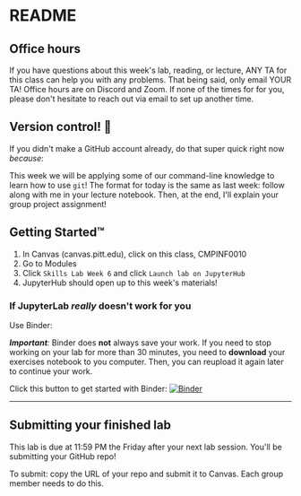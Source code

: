 # README

## Office hours

If you have questions about this week's lab, reading, or lecture, ANY TA for this class can help you with any problems. That being said, only email YOUR TA! Office hours are on Discord and Zoom. If none of the times for for you, please don't hesitate to reach out via email to set up another time.

## Version control! :tada:

If you didn't make a GitHub account already, do that super quick right now _because_:

This week we will be applying some of our command-line knowledge to learn how to use `git`! The format for today is the same as last week: follow along with me in your lecture notebook. Then, at the end, I'll explain your group project assignment!

## Getting Started™

1. In Canvas (canvas.pitt.edu), click on this class, CMPINF0010
2. Go to Modules
5. Click `Skills Lab Week 6` and click `Launch lab on JupyterHub`
6. JupyterHub should open up to this week's materials!

### If JupyterLab _really_ doesn't work for you

Use Binder:

_**Important**:_ Binder does **not** always save your work. If you need to stop working on your lab for more than 30 minutes, you need to **download** your exercises notebook to you computer. Then, you can reupload it again later to continue your work.

Click this button to get started with Binder:
[![Binder](https://mybinder.org/badge_logo.svg)](https://mybinder.org/v2/gh/pitt-sci-cmpinf0010/week-6/master?urlpath=lab)

---

## Submitting your finished lab

This lab is due at 11:59 PM the Friday after your next lab session. You'll be submitting your GitHub repo!

To submit: copy the URL of your repo and submit it to Canvas. Each group member needs to do this.
